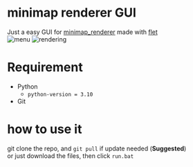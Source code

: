 # minimap renderer GUI
Just a easy GUI for [minimap_renderer](https://github.com/WoWs-Builder-Team/minimap_renderer) made with [flet](https://github.com/flet-dev/flet)  
![menu](https://github.com/B-2U/minimap_renderer_GUI/assets/82710122/58a25127-02ad-4e87-9f2e-2b8830538b2f)
![rendering](https://github.com/B-2U/minimap_renderer_GUI/assets/82710122/239bfc5f-b475-40ac-8086-6fee875e3ec1)

# Requirement

- Python  
  - `python-version = 3.10`
- Git


# how to use it
git clone the repo, and `git pull` if update needed (**Suggested**)  
or just download the files, then click `run.bat`
